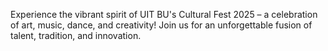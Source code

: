 Experience the vibrant spirit of UIT BU's Cultural Fest 2025 – a celebration of art, music, dance, and creativity! Join us for an unforgettable fusion of talent, tradition, and innovation.